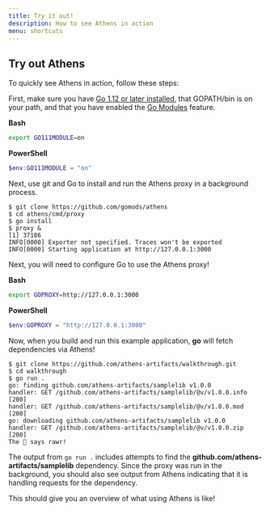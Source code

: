 ```yaml
---
title: Try it out!
description: How to see Athens in action 
menu: shortcuts
---
```


## Try out Athens

To quickly see Athens in action, follow these steps:

First, make sure you have [Go 1.12 or later installed](https://gophersource.com/setup/),
that GOPATH/bin is on your path, and that you have enabled the [Go
Modules](https://github.com/golang/go/wiki/Modules) feature.

**Bash**
```bash
export GO111MODULE=on
```

**PowerShell**
```powershell
$env:GO111MODULE = "on"
```

Next, use git and Go to install and run the Athens proxy in a background process.

```console
$ git clone https://github.com/gomods/athens
$ cd athens/cmd/proxy
$ go install
$ proxy &
[1] 37186
INFO[0000] Exporter not specified. Traces won't be exported
INFO[0000] Starting application at http://127.0.0.1:3000
```

Next, you will need to configure Go to use the Athens proxy!

**Bash**
```bash
export GOPROXY=http://127.0.0.1:3000
```

**PowerShell**
```powershell
$env:GOPROXY = "http://127.0.0.1:3000"
```

Now, when you build and run this example application, **go** will fetch dependencies via Athens!

```console
$ git clone https://github.com/athens-artifacts/walkthrough.git
$ cd walkthrough
$ go run .
go: finding github.com/athens-artifacts/samplelib v1.0.0
handler: GET /github.com/athens-artifacts/samplelib/@v/v1.0.0.info [200]
handler: GET /github.com/athens-artifacts/samplelib/@v/v1.0.0.mod [200]
go: downloading github.com/athens-artifacts/samplelib v1.0.0
handler: GET /github.com/athens-artifacts/samplelib/@v/v1.0.0.zip [200]
The 🦁 says rawr!
```

The output from `go run .` includes attempts to find the **github.com/athens-artifacts/samplelib** dependency. Since the
proxy was run in the background, you should also see output from Athens indicating that it is handling requests for the dependency.

This should give you an overview of what using Athens is like!

